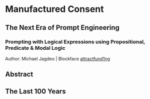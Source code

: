 # Manufactured Consent
## The Next Era of Prompt Engineering
### Prompting with Logical Expressions using Propositional, Predicate & Modal Logic

Author: Michael Jagdeo | Blockface [attractfund1ng](http://www.twitter.com/attractfund1ng)

## Abstract



## The Last 100 Years
